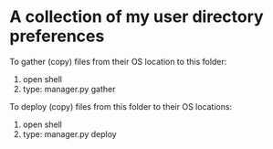 # A collection of my user directory preferences

To gather (copy) files from their OS location to this folder:
1) open shell
2) type: manager.py gather

To deploy (copy) files from this folder to their OS locations:
1) open shell
2) type: manager.py deploy
